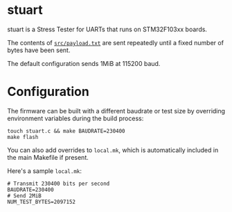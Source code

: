 stuart
======
stuart is a Stress Tester for UARTs that runs on STM32F103xx boards.

The contents of [`src/payload.txt`](src/payload.txt) are sent repeatedly until a fixed number of bytes have been sent.

The default configuration sends 1MiB at 115200 baud.

Configuration
=============
The firmware can be built with a different baudrate or test size by overriding environment variables during the build process:

    touch stuart.c && make BAUDRATE=230400
    make flash

You can also add overrides to `local.mk`, which is automatically included in the main Makefile if present.

Here's a sample `local.mk`:

    # Transmit 230400 bits per second
    BAUDRATE=230400
    # Send 2MiB
    NUM_TEST_BYTES=2097152

